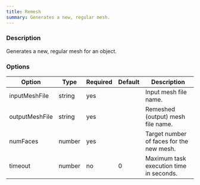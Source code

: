 ```yaml
---
title: Remesh
summary: Generates a new, regular mesh.
---
```



### Description

Generates a new, regular mesh for an object.

### Options

| Option         | Type   | Required | Default | Description                              |
|----------------|--------|----------|---------|------------------------------------------|
| inputMeshFile  | string | yes      |         | Input mesh file name.                    |
| outputMeshFile | string | yes      |         | Remeshed (output) mesh file name.        |
| numFaces       | number | yes      |         | Target number of faces for the new mesh. |
| timeout        | number | no       | 0       | Maximum task execution time in seconds.  |